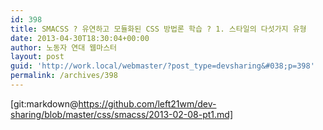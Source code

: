 ```yaml
---
id: 398
title: SMACSS ? 유연하고 모듈화된 CSS 방법론 학습 ? 1. 스타일의 다섯가지 유형
date: 2013-04-30T18:30:04+00:00
author: 노동자 연대 웹마스터
layout: post
guid: 'http://work.local/webmaster/?post_type=devsharing&#038;p=398'
permalink: /archives/398
---
```

[git:markdown@https://github.com/left21wm/dev-sharing/blob/master/css/smacss/2013-02-08-pt1.md]